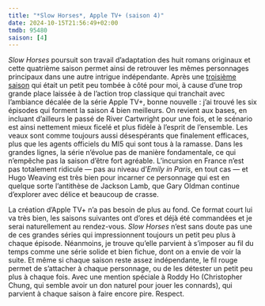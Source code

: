 ```yaml
---
title: "*Slow Horses*, Apple TV+ (saison 4)"
date: 2024-10-15T21:56:49+02:00
tmdb: 95480 
saison: [4]
---
```


*Slow Horses* poursuit son travail d’adaptation des huit romans originaux et cette quatrième saison permet ainsi de retrouver les mêmes personnages principaux dans une autre intrigue indépendante. Après une [troisième saison](/serie/slow-horses-apple-tv+-saison-3/) qui était un petit peu tombée à côté pour moi, à cause d’une trop grande place laissée à de l’action trop classique qui tranchait avec l’ambiance décalée de la série Apple TV+, bonne nouvelle : j’ai trouvé les six épisodes qui forment la saison 4 bien meilleurs. On revient aux bases, en incluant d’ailleurs le passé de River Cartwright pour une fois, et le scénario est ainsi nettement mieux ficelé et plus fidèle à l’esprit de l’ensemble. Les veaux sont comme toujours aussi désespérants que finalement efficaces, plus que les agents officiels du MI5 qui sont tous à la ramasse. Dans les grandes lignes, la série n’évolue pas de manière fondamentale, ce qui n’empêche pas la saison d’être fort agréable. L’incursion en France n’est pas totalement ridicule — pas au niveau d’*Emily in Paris*, en tout cas — et Hugo Weaving est très bien pour incarner ce personnage qui est en quelque sorte l’antithèse de Jackson Lamb, que Gary Oldman continue d’explorer avec délice et beaucoup de crasse. 

La création d’Apple TV+ n’a pas besoin de plus au fond. Ce format court lui va très bien, les saisons suivantes ont d’ores et déjà été commandées et je serai naturellement au rendez-vous. *Slow Horses* n’est sans doute pas une de ces grandes séries qui impressionnent toujours un petit peu plus à chaque épisode. Néanmoins, je trouve qu’elle parvient à s’imposer au fil du temps comme une série solide et bien fichue, dont on a envie de voir la suite. Et même si chaque saison reste assez indépendante, le fil rouge permet de s’attacher à chaque personnage, ou de les détester un petit peu plus à chaque fois. Avec une mention spéciale à Roddy Ho (Christopher Chung, qui semble avoir un don naturel pour jouer les connards), qui parvient à chaque saison à faire encore pire. Respect. 